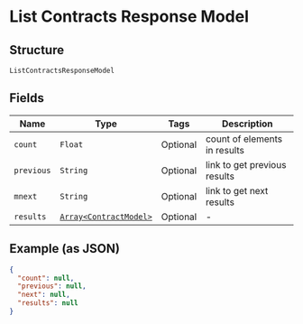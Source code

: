 
# List Contracts Response Model

## Structure

`ListContractsResponseModel`

## Fields

| Name | Type | Tags | Description |
|  --- | --- | --- | --- |
| `count` | `Float` | Optional | count of elements in results |
| `previous` | `String` | Optional | link to get previous results |
| `mnext` | `String` | Optional | link to get next results |
| `results` | [`Array<ContractModel>`](../../doc/models/contract-model.md) | Optional | - |

## Example (as JSON)

```json
{
  "count": null,
  "previous": null,
  "next": null,
  "results": null
}
```


